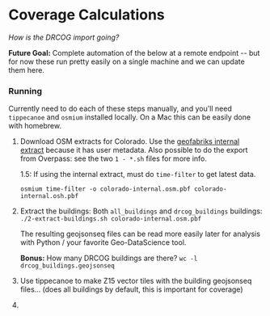 # Coverage Calculations

_How is the DRCOG import going?_

**Future Goal:** Complete automation of the below at a remote endpoint -- but for now these run pretty easily on a single machine and we can update them here.


### Running
Currently need to do each of these steps manually, and you'll need `tippecanoe` and `osmium` installed locally. On a Mac this can be easily done with homebrew.


1. Download OSM extracts for Colorado. Use the [geofabriks internal extract](https://osm-internal.download.geofabrik.de/north-america/us/colorado.html) because it has user metadata. Also possible to do the export from Overpass: see the two `1 - *.sh` files for more info.

	1.5: If using the internal extract, must do `time-filter` to get latest data.
	
	`osmium time-filter -o colorado-internal.osm.pbf colorado-internal.osh.pbf`

1. Extract the buildings: Both `all_buildings` and `drcog_buildings` buildings: `./2-extract-buildings.sh colorado-internal.osm.pbf`

	The resulting geojsonseq files can be read more easily later for analysis with Python / your favorite Geo-DataScience tool.

	**Bonus:** How many DRCOG buildings are there? `wc -l drcog_buildings.geojsonseq`

3. Use tippecanoe to make Z15 vector tiles with the building geojsonseq files... (does all buildings by default, this is important for coverage)

4. 